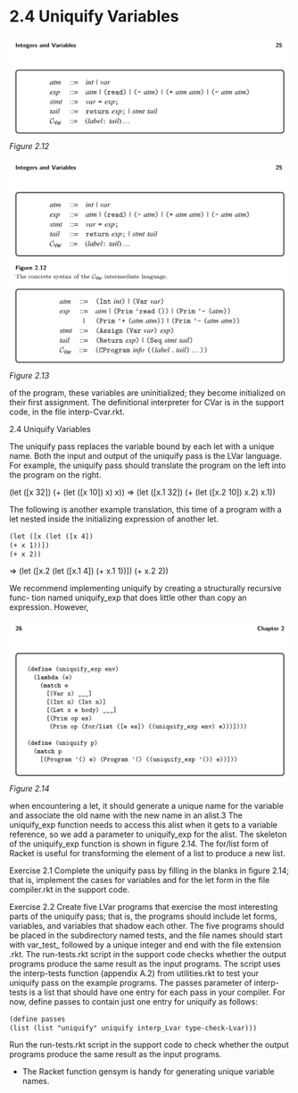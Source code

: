 # 2.4 Uniquify Variables

![Figure 2.12...](images/page_39_vector_cluster_169.png)
*Figure 2.12*

![Figure 2.13...](images/page_39_vector_cluster_310.png)
*Figure 2.13*

of the program, these variables are uninitialized; they become initialized on their first assignment. The definitional interpreter for CVar is in the support code, in the file interp-Cvar.rkt.

2.4 Uniquify Variables

The uniquify pass replaces the variable bound by each let with a unique name. Both the input and output of the uniquify pass is the LVar language. For example, the uniquify pass should translate the program on the left into the program on the right.

(let ([x 32]) (+ (let ([x 10]) x) x)) ⇒ (let ([x.1 32]) (+ (let ([x.2 10]) x.2) x.1))

The following is another example translation, this time of a program with a let nested inside the initializing expression of another let.

```
(let ([x (let ([x 4])
(+ x 1))])
(+ x 2))
```

⇒ (let ([x.2 (let ([x.1 4]) (+ x.1 1))]) (+ x.2 2))

We recommend implementing uniquify by creating a structurally recursive func- tion named uniquify_exp that does little other than copy an expression. However,

![Figure 2.14...](images/page_40_vector_cluster_247.png)
*Figure 2.14*

when encountering a let, it should generate a unique name for the variable and associate the old name with the new name in an alist.3 The uniquify_exp function needs to access this alist when it gets to a variable reference, so we add a parameter to uniquify_exp for the alist. The skeleton of the uniquify_exp function is shown in figure 2.14. The for/list form of Racket is useful for transforming the element of a list to produce a new list.

Exercise 2.1 Complete the uniquify pass by filling in the blanks in figure 2.14; that is, implement the cases for variables and for the let form in the file compiler.rkt in the support code.

Exercise 2.2 Create five LVar programs that exercise the most interesting parts of the uniquify pass; that is, the programs should include let forms, variables, and variables that shadow each other. The five programs should be placed in the subdirectory named tests, and the file names should start with var_test_ followed by a unique integer and end with the file extension .rkt. The run-tests.rkt script in the support code checks whether the output programs produce the same result as the input programs. The script uses the interp-tests function (appendix A.2) from utilities.rkt to test your uniquify pass on the example programs. The passes parameter of interp-tests is a list that should have one entry for each pass in your compiler. For now, define passes to contain just one entry for uniquify as follows:

```
(define passes
(list (list "uniquify" uniquify interp_Lvar type-check-Lvar)))
```

Run the run-tests.rkt script in the support code to check whether the output programs produce the same result as the input programs.

* The Racket function gensym is handy for generating unique variable names.

